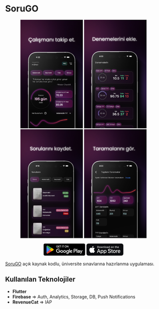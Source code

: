 # SoruGO

<p align="center">
        <img src='images/ss1.jpg' width='201'> <img src='images/ss2.jpg' width='201'> <img src='images/ss4.jpg' width='201'> <img src='images/ss6.jpg' width='201'>
</p>
<p align="center">
        <a  href="https://play.google.com/store/apps/details?id=com.sumer.sorugo&hl=tr&gl=US" target="_blank" rel="noopener"><img src='images/googleplay.png'></a>  <a  href="https://apps.apple.com/us/app/sorugo/id1626468791" target="_blank" rel="noopener"><img src='images/appstore.png'></a>
</p>

[SoruGO](https://sorugo.app) açık kaynak kodlu, üniversite sınavlarına hazırlanma uygulaması.


## Kullanılan Teknolojiler
 - **Flutter**
 - **Firebase** => Auth, Analytics, Storage, DB, Push Notifications
 - **RevenueCat** => IAP
